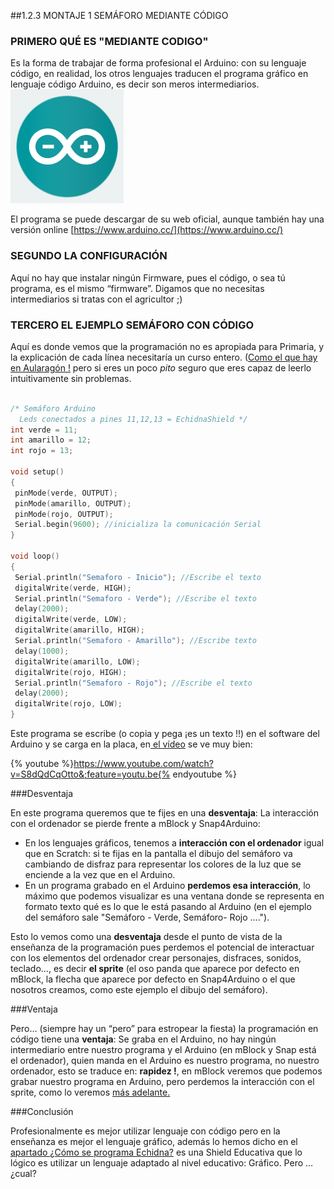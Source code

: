 ##1.2.3 MONTAJE 1 SEMÁFORO MEDIANTE CÓDIGO

### PRIMERO QUÉ ES "MEDIANTE CODIGO"

Es la forma de trabajar de forma profesional el Arduino: con su lenguaje código, en realidad, los otros lenguajes traducen el programa gráfico en lenguaje código Arduino, es decir son meros intermediarios.
![](/images/image20.png)

El programa se puede descargar de su web oficial, aunque también hay una versión online [https://www.arduino.cc/](https://www.arduino.cc/)

### SEGUNDO LA CONFIGURACIÓN

Aquí no hay que instalar ningún Firmware, pues el código, o sea tú programa, es el mismo “firmware”. Digamos que no necesitas intermediarios si tratas con el agricultor ;)

### TERCERO EL EJEMPLO SEMÁFORO CON CÓDIGO

Aquí es donde vemos que la programación no es apropiada para Primaria, y la explicación de cada línea necesitaría un curso entero. ([Como el que hay en Aularagón !](http://moodle.catedu.es/course/view.php?id%3D111) pero si eres un poco _pito_ seguro que eres capaz de leerlo intuitivamente sin problemas.

```cpp

/* Semáforo Arduino
  Leds conectados a pines 11,12,13 = EchidnaShield */
int verde = 11;
int amarillo = 12;
int rojo = 13;

void setup()
{
 pinMode(verde, OUTPUT);
 pinMode(amarillo, OUTPUT);
 pinMode(rojo, OUTPUT);
 Serial.begin(9600); //inicializa la comunicación Serial
}

void loop()
{
 Serial.println("Semaforo - Inicio"); //Escribe el texto 
 digitalWrite(verde, HIGH);
 Serial.println("Semaforo - Verde"); //Escribe el texto
 delay(2000);
 digitalWrite(verde, LOW);
 digitalWrite(amarillo, HIGH);
 Serial.println("Semaforo - Amarillo"); //Escribe texto
 delay(1000);
 digitalWrite(amarillo, LOW);
 digitalWrite(rojo, HIGH);
 Serial.println("Semaforo - Rojo"); //Escribe el texto
 delay(2000);
 digitalWrite(rojo, LOW);
}

```

Este programa se escribe (o copia y pega ¡es un texto !!) en el software del Arduino y se carga en la placa, en[ el vídeo](https://youtu.be/S8dQdCqOtto) se ve muy bien:

{% youtube %}https://www.youtube.com/watch?v=S8dQdCqOtto&;feature=youtu.be{% endyoutube %}

###Desventaja

En este programa queremos que te fijes en una **desventaja**: La interacción con el ordenador se pierde frente a mBlock y Snap4Arduino:

*   En los lenguajes gráficos, tenemos a **interacción con el ordenador** igual que en Scratch: si te fijas en la pantalla el dibujo del semáforo va cambiando de disfraz para representar los colores de la luz que se enciende a la vez que en el Arduino.
*   En un programa grabado en el Arduino **perdemos esa interacción**, lo máximo que podemos visualizar es una ventana donde se representa en formato texto qué es lo que le está pasando al Arduino (en el ejemplo del semáforo sale "Semáforo - Verde, Semáforo- Rojo ….").

Esto lo vemos como una **desventaja** desde el punto de vista de la enseñanza de la programación pues perdemos el potencial de interactuar con los elementos del ordenador crear personajes, disfraces, sonidos, teclado…, es decir **el sprite** (el oso panda que aparece por defecto en mBlock, la flecha que aparece por defecto en Snap4Arduino o el que nosotros creamos, como este ejemplo el dibujo del semáforo).

###Ventaja

Pero… (siempre hay un “pero” para estropear la fiesta) la programación en código tiene una **ventaja**: Se graba en el Arduino, no hay ningún intermediario entre nuestro programa y el Arduino (en mBlock y Snap está el ordenador), quien manda en el Arduino es nuestro programa, no nuestro ordenador, esto se traduce en: **rapidez !**, en mBlock veremos que podemos grabar nuestro programa en Arduino, pero perdemos la interacción con el sprite, como lo veremos [más adelante.](https://catedu.github.io/programa-arduino-con-echidna/tema_1_como_utilizar_echidna/12_como_se_programa_echidna_shield/124-mblock-vs-snap4arduino-cual-es-el-mejor/1247-importante-subir-a-arduino.html)

###Conclusión

Profesionalmente es mejor utilizar lenguaje con código pero en la enseñanza es mejor el lenguaje gráfico, además lo hemos dicho en el [apartado ¿Cómo se programa Echidna?](#1-2-c-mo-se-programa-echidna-shield) es una Shield Educativa que lo lógico es utilizar un lenguaje adaptado al nivel educativo: Gráfico. Pero … ¿cual?

